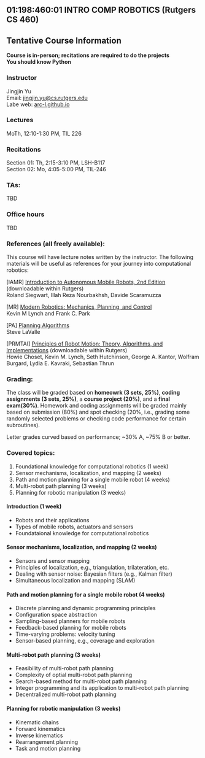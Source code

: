 ## 01:198:460:01 INTRO COMP ROBOTICS (Rutgers CS 460)

##  Tentative Course Information

**Course is in-person; recitations are required to do the projects**<br>
**You should know Python**

### Instructor
Jingjin Yu<br>
Email: jingjin.yu@cs.rutgers.edu <br>
Labe web: [arc-l.github.io](https://arc-l.github.io)

### Lectures
MoTh, 12:10-1:30 PM, TIL 226

### Recitations
Section 01: Th, 2:15-3:10 PM, LSH-B117<br>
Section 02: Mo, 4:05-5:00 PM, TIL-246

### TAs:	
TBD

### Office hours
TBD

### References (all freely available):	
This course will have lecture notes written by the instructor. The following materials will be useful as references for your journey into computational robotics: 

[IAMR] [Introduction to Autonomous Mobile Robots, 2nd Edition](https://ieeexplore.ieee.org/book/6267528) (downloadable within Rutgers)<br>
Roland Siegwart, Illah Reza Nourbakhsh, Davide Scaramuzza

[MR] [Modern Robotics: Mechanics, Planning, and Control](http://hades.mech.northwestern.edu/images/7/7f/MR.pdf) <br>
Kevin M Lynch and Frank C. Park

[PA] [Planning Algorithms](http://lavalle.pl/planning/)<br>
Steve LaValle

[PRMTAI] [Principles of Robot Motion: Theory, Algorithms, and Implementations](https://ieeexplore.ieee.org/book/6267238) (downloadable within Rutgers)<br>
Howie Choset, Kevin M. Lynch, Seth Hutchinson, George A. Kantor, Wolfram Burgard, Lydia E. Kavraki, Sebastian Thrun

### Grading: 	

The class will be graded based on **homeowrk (3 sets, 25%)**, **coding assignments (3 sets, 25%)**,  a **course project (20%)**, and a **final exam(30%)**. Homework and coding assignments will be graded mainly based on submission (80%) and spot checking (20%, i.e., grading some randomly selected problems or checking code performance for certain subroutines). 

Letter grades curved based on performance; ~30% A, ~75% B or better. 

### Covered topics:

1. Foundational knowledge for computational robotics (1 week)<br>
2. Sensor mechanisms, localization, and mapping (2 weeks)<br>
3. Path and motion planning for a single mobile robot (4 weeks)<br>
4. Multi-robot path planning (3 weeks) <br>
5. Planning for robotic manipulation (3 weeks)

#### Introduction (1 week)
* Robots and their applications<br>
* Types of mobile robots, actuators and sensors<br>
* Foundataional knowledge for computational robotics 

#### Sensor mechanisms, localization, and mapping (2 weeks)
* Sensors and sensor mapping
* Principles of localization, e.g., triangulation, trilateration, etc.
* Dealing with sensor noise: Bayesian filters (e.g., Kalman filter)
* Simultaneous localization and mapping (SLAM)

#### Path and motion planning for a single mobile robot (4 weeks)
* Discrete planning and dynamic programming principles
* Configuration space abstraction
* Sampling-based planners for mobile robots
* Feedback-based planning for mobile robots
* Time-varying problems: velocity tuning
* Sensor-based planning, e.g., coverage and exploration

#### Multi-robot path planning (3 weeks)
* Feasibility of multi-robot path planning 
* Complexity of optial multi-robot path planning
* Search-based method for multi-robot path planning 
* Integer programming and its application to multi-robot path planning
* Decentralized multi-robot path planning

#### Planning for robotic manipulation (3 weeks)
* Kinematic chains
* Forward kinematics 
* Inverse kinematics 
* Rearrangement planning 
* Task and motion planning 



